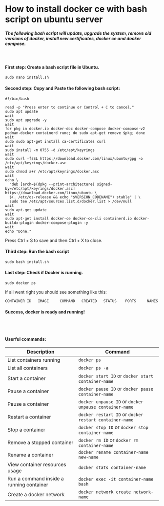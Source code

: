 # How to install docker ce with bash script on ubuntu server 
##### _The following bash script will update, upgrade the system, remove old versions of docker, install new certificates, docker ce and docker compose._ 

&nbsp;

#### First step: Create a bash script file in Ubuntu.
```
sudo nano install.sh
```

#### Second step: Copy and Paste the following bash script:
```
#!/bin/bash

read -p "Press enter to continue or Control + C to cancel."
sudo apt update
wait
sudo apt upgrade -y
wait
for pkg in docker.io docker-doc docker-compose docker-compose-v2 podman-docker containerd runc; do sudo apt-get remove $pkg; done
wait
sudo sudo apt-get install ca-certificates curl
wait
sudo install -m 0755 -d /etc/apt/keyrings
wait
sudo curl -fsSL https://download.docker.com/linux/ubuntu/gpg -o /etc/apt/keyrings/docker.asc
wait
sudo chmod a+r /etc/apt/keyrings/docker.asc
wait
echo \
  "deb [arch=$(dpkg --print-architecture) signed-by=/etc/apt/keyrings/docker.asc] https://download.docker.com/linux/ubuntu \
  $(. /etc/os-release && echo "$VERSION_CODENAME") stable" | \
  sudo tee /etc/apt/sources.list.d/docker.list > /dev/null
wait
sudo apt-get update
wait
sudo apt-get install docker-ce docker-ce-cli containerd.io docker-buildx-plugin docker-compose-plugin -y
wait
echo "Done."
```

Press Ctrl + S to save and then Ctrl + X to close.

#### Third step: Run the bash script
```
sudo bash install.sh
```

#### Last step: Check if Docker is running.
```
sudo docker ps
```

If all went right you should see something like this:
```
CONTAINER ID   IMAGE     COMMAND   CREATED   STATUS    PORTS     NAMES
```

#### Success, docker is ready and running!
\
&nbsp;

#### Userful commands:
| Description  | Command |
| ------------- | ------------- |
| List containers running | `docker ps` |
| List all containers | `docker ps -a` |
| Start a container | `docker start ID` or `docker start container-name` |
| Pause a container | `docker pause ID` or `docker pause container-name` |
| Pause a container | `docker unpause ID` or `docker unpause container-name` |
| Restart a container | `docker restart ID` or `docker restart container-name` |
| Stop a container | `docker stop ID` or `docker stop container-name` |
| Remove a stopped container | `docker rm ID` or `docker rm container-name` |
| Rename a container | `docker rename container-name new-name` |
| View container resources usage | `docker stats container-name`
| Run a command inside a running container | `docker exec -it container-name bash` |
| Create a docker network | `docker network create network-name` |
